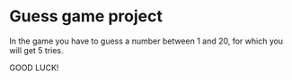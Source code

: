 # Guess game project

In the game you have to guess a number between 1 and 20, for which you will get 5 tries.

GOOD LUCK!
